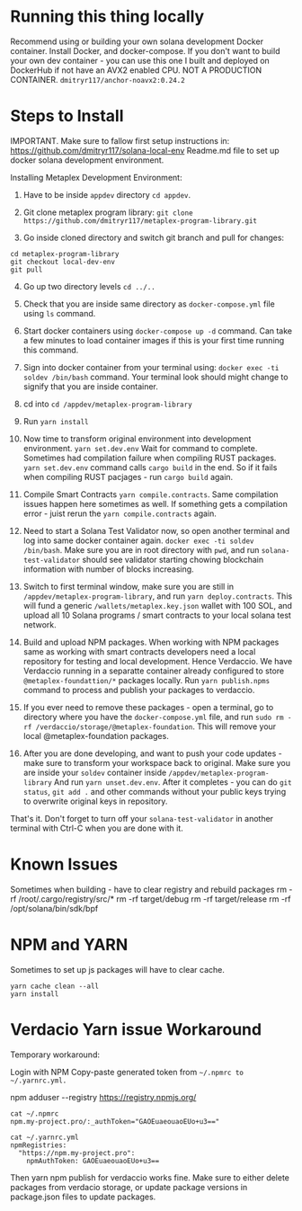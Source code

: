 
# Running this thing locally

Recommend using or building your own solana development Docker container.
Install Docker, and docker-compose.
If you don't want to build your own dev container - you can use this one I built and
deployed on DockerHub if not have an AVX2 enabled CPU. NOT A PRODUCTION CONTAINER.
`dmitryr117/anchor-noavx2:0.24.2`

# Steps to Install

IMPORTANT. Make sure to fallow first setup instructions in: https://github.com/dmitryr117/solana-local-env
Readme.md file to set up docker solana development environment.


Installing Metaplex Development Environment:

1. Have to be inside `appdev` directory `cd appdev`.

2. Git clone metaplex program library: `git clone https://github.com/dmitryr117/metaplex-program-library.git`

3. Go inside cloned directory and switch git branch and pull for changes:
```
cd metaplex-program-library
git checkout local-dev-env
git pull
```

4. Go up two directory levels `cd ../..`

5. Check that you are inside same directory as `docker-compose.yml` file using `ls` command.

6. Start docker containers using `docker-compose up -d` command. Can take a few minutes to load 
container images if this is your first time running this command.

7. Sign into docker container from your terminal using: `docker exec -ti soldev /bin/bash` command.
Your terminal look should might change to signify that you are inside container.

8. cd into `cd /appdev/metaplex-program-library`

9. Run `yarn install`

10. Now time to transform original environment into development environment. `yarn set.dev.env`
Wait for command to complete. Sometimes had compilation failure when compiling RUST packages.
`yarn set.dev.env` command calls `cargo build` in the end. So if it fails when compiling RUST
pacjages - run `cargo build` again.

11. Compile Smart Contracts `yarn compile.contracts`. Same compilation issues happen here sometimes
as well. If something gets a compilation error - juist rerun the `yarn compile.contracts` again.

12. Need to start a Solana Test Validator now, so open another terminal and log into same docker
container again. `docker exec -ti soldev /bin/bash`. Make sure you are in root directory with `pwd`,
and run `solana-test-validator` should see validator starting chowing blockchain information with
number of blocks increasing.

13. Switch to first terminal window, make sure you are still in `/appdev/metaplex-program-library`,
and run `yarn deploy.contracts`. This will fund a generic `/wallets/metaplex.key.json` wallet with
100 SOL, and upload all 10 Solana programs / smart contracts to your local solana test network.

14. Build and upload NPM packages. When working with NPM packages same as working with smart contracts
developers need a local repository for testing and local development. Hence Verdaccio. We have
Verdaccio running in a separatte container already configured to store `@metaplex-foundattion/*` packages
locally. Run `yarn publish.npms` command to process and publish your packages to verdaccio.

15. If you ever need to remove these packages - open a terminal, go to directory where you have
the `docker-compose.yml` file, and run `sudo rm -rf /verdaccio/storage/@metaplex-foundation`. This
will remove your local @metaplex-foundation packages.

16. After you are done developing, and want to push your code updates - make sure to transform your workspace
back to original. Make sure you are inside your `soldev` container inside `/appdev/metaplex-program-library` 
And run `yarn unset.dev.env`. After it completes - you can do `git status`, `git add .`
and other commands without your public keys trying to overwrite original keys in repository. 

That's it. Don't forget to turn off your `solana-test-validator` in another terminal with Ctrl-C when you are 
done with it.


# Known Issues

Sometimes when building - have to clear registry and rebuild packages
rm -rf /root/.cargo/registry/src/*
rm -rf target/debug
rm -rf target/release
rm -rf /opt/solana/bin/sdk/bpf


# NPM and YARN

Sometimes to set up js packages will have to clear cache.
```
yarn cache clean --all
yarn install
```

# Verdacio Yarn issue Workaround

Temporary workaround:

Login with NPM
Copy-paste generated token from `~/.npmrc to ~/.yarnrc.yml.`

npm adduser --registry https://registry.npmjs.org/

```
cat ~/.npmrc
npm.my-project.pro/:_authToken="GAOEuaeouaoEUo+u3=="

cat ~/.yarnrc.yml
npmRegistries:
  "https://npm.my-project.pro":
    npmAuthToken: GAOEuaeouaoEUo+u3==
```

Then yarn npm publish for verdaccio works fine.
Make sure to either delete packages from verdacio storage, or update package versions in
package.json files to update packages. 
